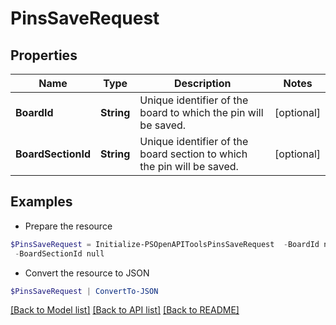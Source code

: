 # PinsSaveRequest
## Properties

Name | Type | Description | Notes
------------ | ------------- | ------------- | -------------
**BoardId** | **String** | Unique identifier of the board to which the pin will be saved. | [optional] 
**BoardSectionId** | **String** | Unique identifier of the board section to which the pin will be saved. | [optional] 

## Examples

- Prepare the resource
```powershell
$PinsSaveRequest = Initialize-PSOpenAPIToolsPinsSaveRequest  -BoardId null `
 -BoardSectionId null
```

- Convert the resource to JSON
```powershell
$PinsSaveRequest | ConvertTo-JSON
```

[[Back to Model list]](../README.md#documentation-for-models) [[Back to API list]](../README.md#documentation-for-api-endpoints) [[Back to README]](../README.md)

